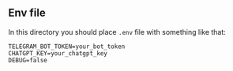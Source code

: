 ## Env file

In this directory you should place `.env` file with something like that:

```
TELEGRAM_BOT_TOKEN=your_bot_token
CHATGPT_KEY=your_chatgpt_key
DEBUG=false
```

